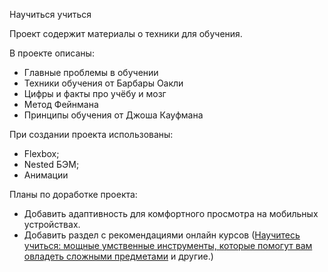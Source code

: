 Научиться учиться

Проект содержит материалы о техники для обучения.

В проекте описаны:
- Главные проблемы в обучении
- Техники обучения от Барбары Оакли
- Цифры и факты про учёбу и мозг
- Метод Фейнмана
- Принципы обучения от Джоша Кауфмана

При создании проекта использованы:
- Flexbox;
- Nested БЭМ;
- Анимации

Планы по доработке проекта:
- Добавить адаптивность для комфортного просмотра на мобильных устройствах.
- Добавить раздел с рекомендациями онлайн курсов ([Научитесь учиться: мощные умственные инструменты, которые помогут вам овладеть сложными предметами](https://www.coursera.org/learn/learning-how-to-learn) и другие.)
